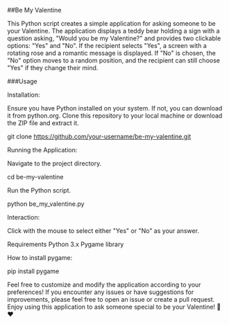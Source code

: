 ##Be My Valentine

This Python script creates a simple application for asking someone to be your Valentine. The application displays a teddy bear holding a sign with a question asking, "Would you be my Valentine?" and provides two clickable options: "Yes" and "No". If the recipient selects "Yes", a screen with a rotating rose and a romantic message is displayed. If "No" is chosen, the "No" option moves to a random position, and the recipient can still choose "Yes" if they change their mind.

###Usage


Installation:

Ensure you have Python installed on your system. If not, you can download it from python.org.
Clone this repository to your local machine or download the ZIP file and extract it.

git clone https://github.com/your-username/be-my-valentine.git

Running the Application:

Navigate to the project directory.

cd be-my-valentine 

Run the Python script.

python be_my_valentine.py

Interaction:

Click with the mouse to select either "Yes" or "No" as your answer.

Requirements
Python 3.x
Pygame library

How to install pygame:

pip install pygame 


Feel free to customize and modify the application according to your preferences! If you encounter any issues or have suggestions for improvements, please feel free to open an issue or create a pull request. Enjoy using this application to ask someone special to be your Valentine! 🌹❤️








 
